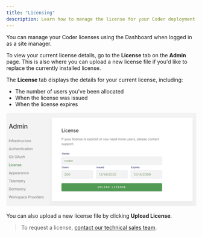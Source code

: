 ```yaml
---
title: "Licensing"
description: Learn how to manage the license for your Coder deployment.
---
```


You can manage your Coder licenses using the Dashboard when logged in as a site
manager.

To view your current license details, go to the **License** tab on the **Admin**
page. This is also where you can upload a new license file if you'd like to
replace the currently installed license.

The **License** tab displays the details for your current license, including:

- The number of users you've been allocated
- When the license was issued
- When the license expires

![License configuration screen](../assets/setup/licensing.png)

You can also upload a new license file by clicking **Upload License**.

> To request a license,
> [contact our technical sales team](https://coder.com/contact).
